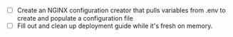 - [ ] Create an NGINX configuration creator that pulls variables from .env to create and populate a configuration file
- [ ] Fill out and clean up deployment guide while it's fresh on memory.